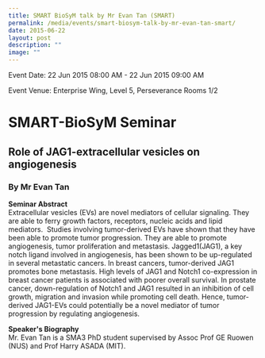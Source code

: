 ```yaml
---
title: SMART BioSyM talk by Mr Evan Tan (SMART)
permalink: /media/events/smart-biosym-talk-by-mr-evan-tan-smart/
date: 2015-06-22
layout: post
description: ""
image: ""
---
```


Event Date: 22 Jun 2015 08:00 AM - 22 Jun 2015 09:00 AM

Event Venue: Enterprise Wing, Level 5, Perseverance Rooms 1/2

SMART-BioSyM Seminar
====================

Role of JAG1-extracellular vesicles on angiogenesis
---------------------------------------------------

### By Mr Evan Tan

**Seminar Abstract**  
Extracellular vesicles (EVs) are novel mediators of cellular signaling. They are able to ferry growth factors, receptors, nucleic acids and lipid mediators.  Studies involving tumor-derived EVs have shown that they have been able to promote tumor progression. They are able to promote angiogenesis, tumor proliferation and metastasis. Jagged1(JAG1), a key notch ligand involved in angiogenesis, has been shown to be up-regulated in several metastatic cancers. In breast cancers, tumor-derived JAG1 promotes bone metastasis. High levels of JAG1 and Notch1 co-expression in breast cancer patients is associated with poorer overall survival. In prostate cancer, down-regulation of Notch1 and JAG1 resulted in an inhibition of cell growth, migration and invasion while promoting cell death. Hence, tumor-derived JAG1-EVs could potentially be a novel mediator of tumor progression by regulating angiogenesis.

**Speaker's Biography**  
Mr. Evan Tan is a SMA3 PhD student supervised by Assoc Prof GE Ruowen (NUS) and Prof Harry ASADA (MIT).